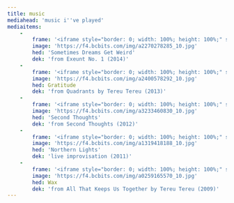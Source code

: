 ```yaml
---
title: music
mediahead: 'music i''ve played'
mediaitems:
    -
        frame: '<iframe style="border: 0; width: 100%; height: 100%;" src="https://bandcamp.com/EmbeddedPlayer/album=2753623815/size=large/bgcol=ffffff/linkcol=333333/minimal=true/transparent=true/" seamless></iframe>'
        image: 'https://f4.bcbits.com/img/a2270278285_10.jpg'
        hed: 'Sometimes Dreams Get Weird'
        dek: 'from Exeunt No. 1 (2014)'
    -
        frame: '<iframe style="border: 0; width: 100%; height: 100%;" src="https://bandcamp.com/EmbeddedPlayer/album=1336079352/size=large/bgcol=ffffff/linkcol=333333/minimal=true/track=1146801078/transparent=true/" seamless></iframe>'
        image: 'https://f4.bcbits.com/img/a2400578292_10.jpg'
        hed: Gratitude
        dek: 'from Quadrants by Tereu Tereu (2013)'
    -
        frame: '<iframe style="border: 0; width: 100%; height: 100%;" src="https://bandcamp.com/EmbeddedPlayer/album=3372681312/size=large/bgcol=ffffff/linkcol=333333/minimal=true/track=1401396696/transparent=true/" seamless></iframe>'
        image: 'https://f4.bcbits.com/img/a3233460830_10.jpg'
        hed: 'Second Thoughts'
        dek: 'from Second Thoughts (2012)'
    -
        frame: '<iframe style="border: 0; width: 100%; height: 100%;" src="https://bandcamp.com/EmbeddedPlayer/track=2075885378/size=large/bgcol=ffffff/linkcol=333333/minimal=true/transparent=true/" seamless></iframe>'
        image: 'https://f4.bcbits.com/img/a1319418188_10.jpg'
        hed: 'Northern Lights'
        dek: 'live improvisation (2011)'
    -
        frame: '<iframe style="border: 0; width: 100%; height: 100%;" src="https://bandcamp.com/EmbeddedPlayer/album=2434063162/size=large/bgcol=ffffff/linkcol=333333/minimal=true/track=4044129570/transparent=true/" seamless></iframe>'
        image: 'https://f4.bcbits.com/img/a0259165570_10.jpg'
        hed: Wax
        dek: 'from All That Keeps Us Together by Tereu Tereu (2009)'
---
```


